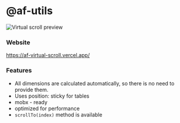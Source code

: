 # @af-utils

![Virtual scroll preview](https://af-virtual-scroll.vercel.app/preview.gif)

### Website

https://af-virtual-scroll.vercel.app/

### Features

-   All dimensions are calculated automatically, so there is no need to provide them.
-   Uses position: sticky for tables
-   mobx - ready
-   optimized for performance
-   `scrollTo(index)` method is available
